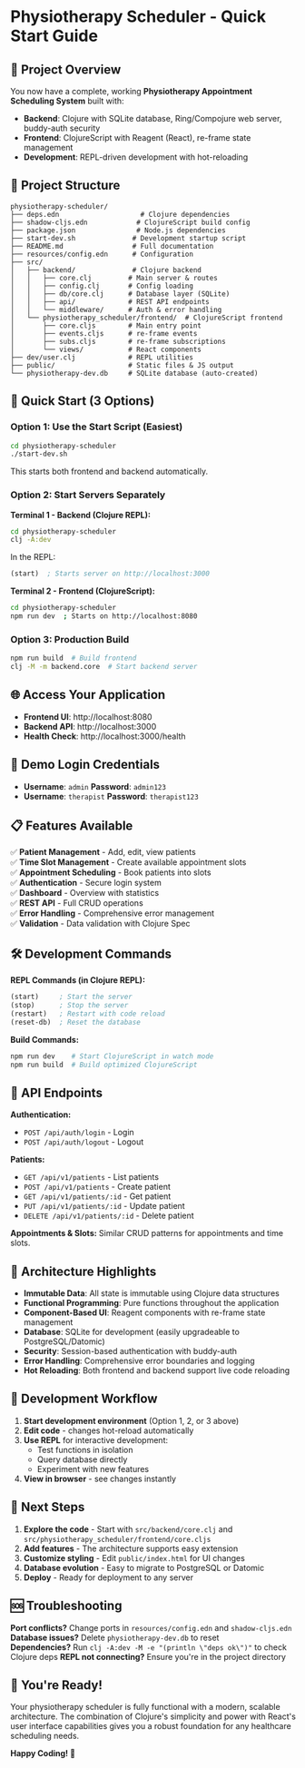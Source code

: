 # Physiotherapy Scheduler - Quick Start Guide

## 🚀 Project Overview

You now have a complete, working **Physiotherapy Appointment Scheduling System** built with:
- **Backend**: Clojure with SQLite database, Ring/Compojure web server, buddy-auth security
- **Frontend**: ClojureScript with Reagent (React), re-frame state management  
- **Development**: REPL-driven development with hot-reloading

## 📁 Project Structure

```
physiotherapy-scheduler/
├── deps.edn                    # Clojure dependencies
├── shadow-cljs.edn            # ClojureScript build config  
├── package.json               # Node.js dependencies
├── start-dev.sh              # Development startup script
├── README.md                 # Full documentation
├── resources/config.edn      # Configuration
├── src/
│   ├── backend/              # Clojure backend
│   │   ├── core.clj         # Main server & routes
│   │   ├── config.clj       # Config loading
│   │   ├── db/core.clj      # Database layer (SQLite)
│   │   ├── api/             # REST API endpoints
│   │   └── middleware/      # Auth & error handling
│   └── physiotherapy_scheduler/frontend/  # ClojureScript frontend
│       ├── core.cljs        # Main entry point
│       ├── events.cljs      # re-frame events
│       ├── subs.cljs        # re-frame subscriptions
│       └── views/           # React components
├── dev/user.clj             # REPL utilities
├── public/                  # Static files & JS output
└── physiotherapy-dev.db     # SQLite database (auto-created)
```

## 🎯 Quick Start (3 Options)

### Option 1: Use the Start Script (Easiest)
```bash
cd physiotherapy-scheduler
./start-dev.sh
```
This starts both frontend and backend automatically.

### Option 2: Start Servers Separately 

**Terminal 1 - Backend (Clojure REPL):**
```bash
cd physiotherapy-scheduler
clj -A:dev
```
In the REPL:
```clojure
(start)  ; Starts server on http://localhost:3000
```

**Terminal 2 - Frontend (ClojureScript):**
```bash
cd physiotherapy-scheduler
npm run dev  ; Starts on http://localhost:8080
```

### Option 3: Production Build
```bash
npm run build  # Build frontend
clj -M -m backend.core  # Start backend server
```

## 🌐 Access Your Application

- **Frontend UI**: http://localhost:8080
- **Backend API**: http://localhost:3000
- **Health Check**: http://localhost:3000/health

## 🔐 Demo Login Credentials

- **Username**: `admin` **Password**: `admin123`
- **Username**: `therapist` **Password**: `therapist123`

## 📋 Features Available

✅ **Patient Management** - Add, edit, view patients  
✅ **Time Slot Management** - Create available appointment slots  
✅ **Appointment Scheduling** - Book patients into slots  
✅ **Authentication** - Secure login system  
✅ **Dashboard** - Overview with statistics  
✅ **REST API** - Full CRUD operations  
✅ **Error Handling** - Comprehensive error management  
✅ **Validation** - Data validation with Clojure Spec  

## 🛠️ Development Commands

**REPL Commands (in Clojure REPL):**
```clojure
(start)     ; Start the server
(stop)      ; Stop the server  
(restart)   ; Restart with code reload
(reset-db)  ; Reset the database
```

**Build Commands:**
```bash
npm run dev    # Start ClojureScript in watch mode
npm run build  # Build optimized ClojureScript
```

## 🔗 API Endpoints

**Authentication:**
- `POST /api/auth/login` - Login
- `POST /api/auth/logout` - Logout

**Patients:**
- `GET /api/v1/patients` - List patients
- `POST /api/v1/patients` - Create patient  
- `GET /api/v1/patients/:id` - Get patient
- `PUT /api/v1/patients/:id` - Update patient
- `DELETE /api/v1/patients/:id` - Delete patient

**Appointments & Slots:** Similar CRUD patterns for appointments and time slots.

## 🎨 Architecture Highlights

- **Immutable Data**: All state is immutable using Clojure data structures
- **Functional Programming**: Pure functions throughout the application
- **Component-Based UI**: Reagent components with re-frame state management
- **Database**: SQLite for development (easily upgradeable to PostgreSQL/Datomic)
- **Security**: Session-based authentication with buddy-auth
- **Error Handling**: Comprehensive error boundaries and logging
- **Hot Reloading**: Both frontend and backend support live code reloading

## 🔄 Development Workflow

1. **Start development environment** (Option 1, 2, or 3 above)
2. **Edit code** - changes hot-reload automatically
3. **Use REPL** for interactive development:
   - Test functions in isolation
   - Query database directly
   - Experiment with new features
4. **View in browser** - see changes instantly

## 📖 Next Steps

1. **Explore the code** - Start with `src/backend/core.clj` and `src/physiotherapy_scheduler/frontend/core.cljs`
2. **Add features** - The architecture supports easy extension
3. **Customize styling** - Edit `public/index.html` for UI changes
4. **Database evolution** - Easy to migrate to PostgreSQL or Datomic
5. **Deploy** - Ready for deployment to any server

## 🆘 Troubleshooting

**Port conflicts?** Change ports in `resources/config.edn` and `shadow-cljs.edn`
**Database issues?** Delete `physiotherapy-dev.db` to reset  
**Dependencies?** Run `clj -A:dev -M -e "(println \"deps ok\")"` to check Clojure deps
**REPL not connecting?** Ensure you're in the project directory

## 🎉 You're Ready!

Your physiotherapy scheduler is fully functional with a modern, scalable architecture. The combination of Clojure's simplicity and power with React's user interface capabilities gives you a robust foundation for any healthcare scheduling needs.

**Happy Coding! 🚀**

